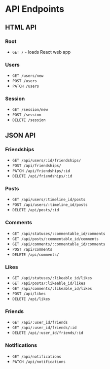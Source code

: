 # API Endpoints

## HTML API

### Root

- `GET /` - loads React web app

### Users

- `GET /users/new`
- `POST /users`
- `PATCH /users`


### Session

- `GET /session/new`
- `POST /session`
- `DELETE /session`

## JSON API

<!--
Statuses are going to be posts on your own timeline
### Statuses

- `GET /api/statuses`
- `POST /api/statuses`
- `GET /api/statuses/:id`
- `PATCH /api/statuses/:id`
- `DELETE /api/statuses/:id` -->

### Friendships
- `GET /api/users/:id/friendships/`
- `POST /api/friendships/`
- `PATCH /api/friendships/:id`
- `DELETE /api/friendships/:id`

### Posts
- `GET /api/users/:timeline_id/posts`
- `POST /api/users/:timeline_id/posts`
- `DELETE /api/posts/:id`

### Comments
- `GET /api/statuses/:commentable_id/comments`
- `GET /api/posts/:commentable_id/comments`
- `GET /api/comments/:commentable_id/comments`
- `POST /api/comments`
- `DELETE /api/comments/`

### Likes
- `GET /api/statuses/:likeable_id/likes`
- `GET /api/posts/:likeable_id/likes`
- `GET /api/comments/:likeable_id/likes`
- `POST /api/likes`
- `DELETE /api/likes`

### Friends

- `GET /api/:user_id/friends`
- `GET /api/:user_id/friends/:id`
- `DELETE /api/:user_id/friends/:id`


### Notifications
- `GET /api/notifications`
- `PATCH /api/notifications`
